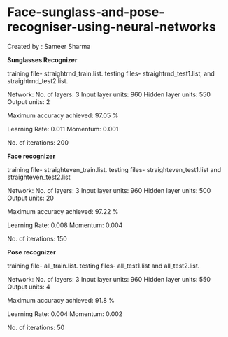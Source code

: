 # Face-sunglass-and-pose-recogniser-using-neural-networks

Created by : Sameer Sharma

**Sunglasses Recognizer**

training file- straightrnd_train.list.
testing files- straightrnd_test1.list, and straightrnd_test2.list.

Network:
No. of layers: 3
Input layer units: 960
Hidden layer units: 550
Output units: 2

Maximum accuracy achieved: 97.05 %

Learning Rate: 0.011
Momentum: 0.001

No. of iterations: 200

**Face recognizer**

training file- straighteven_train.list.
testing files- straighteven_test1.list and straighteven_test2.list

Network:
No. of layers: 3
Input layer units: 960
Hidden layer units: 500
Output units: 20

Maximum accuracy achieved: 97.22 %

Learning Rate: 0.008
Momentum: 0.004

No. of iterations: 150

**Pose recognizer**

training file- all_train.list.
testing files- all_test1.list and all_test2.list.

Network:
No. of layers: 3
Input layer units: 960
Hidden layer units: 550
Output units: 4

Maximum accuracy achieved: 91.8 %

Learning Rate: 0.004
Momentum: 0.002

No. of iterations: 50

